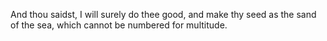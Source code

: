 And thou saidst, I will surely do thee good, and make thy seed as the sand of the sea, which cannot be numbered for multitude.
